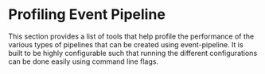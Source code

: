 # Profiling Event Pipeline

This section provides a list of tools that help profile the performance of the various types of pipelines that can be created using event-pipeline. It is built to be highly configurable such that running the different configurations can be done easily using command line flags.
